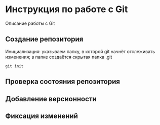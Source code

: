 # Инструкция по работе с Git

Описание работы с Git

## Создание репозитория

Инициализация: указываем папку, в которой git начнёт отслеживать изменения; в папке создаётся скрытая папка .git

    git init

## Проверка состояния репозитория

## Добавление версионности

## Фиксация изменений

